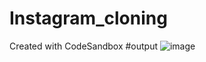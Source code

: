 # Instagram_cloning
Created with CodeSandbox
#output 
![image](https://github.com/prethish004/Insatagram_cloning/assets/106960902/a14e4d37-8021-422d-b347-019da3b70737)
